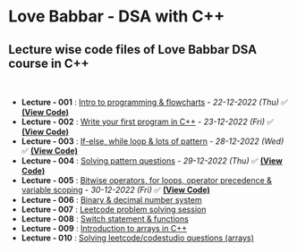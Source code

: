 # Love Babbar - DSA with C++
## Lecture wise code files of Love Babbar DSA course in C++

<br>

- **Lecture - 001** : <ins>Intro to programming & flowcharts</ins> - _22-12-2022 (Thu)_ :white_check_mark: [**(View Code)**](https://github.com/geekblower/LoveBabbar-DSA/tree/main/Lecture-001)
- **Lecture - 002** : <ins>Write your first program in C++</ins> - _23-12-2022 (Fri)_ :white_check_mark: [**(View Code)**](https://github.com/geekblower/LoveBabbar-DSA/tree/main/Lecture-002)
- **Lecture - 003** : <ins>If-else, while loop & lots of pattern</ins> - _28-12-2022 (Wed)_ :white_check_mark: [**(View Code)**](https://github.com/geekblower/LoveBabbar-DSA/tree/main/Lecture-003)
- **Lecture - 004** : <ins>Solving pattern questions</ins> - _29-12-2022 (Thu)_ :white_check_mark: [**(View Code)**](https://github.com/geekblower/LoveBabbar-DSA/tree/main/Lecture-004)
- **Lecture - 005** : <ins>Bitwise operators, for loops, operator precedence & variable scoping</ins> - _30-12-2022 (Fri)_ :white_check_mark: [**(View Code)**](https://github.com/geekblower/LoveBabbar-DSA/tree/main/Lecture-005)
- **Lecture - 006** : <ins>Binary & decimal number system</ins>
- **Lecture - 007** : <ins>Leetcode problem solving session</ins>
- **Lecture - 008** : <ins>Switch statement & functions</ins>
- **Lecture - 009** : <ins>Introduction to arrays in C++</ins>
- **Lecture - 010** : <ins>Solving leetcode/codestudio questions (arrays)</ins>
